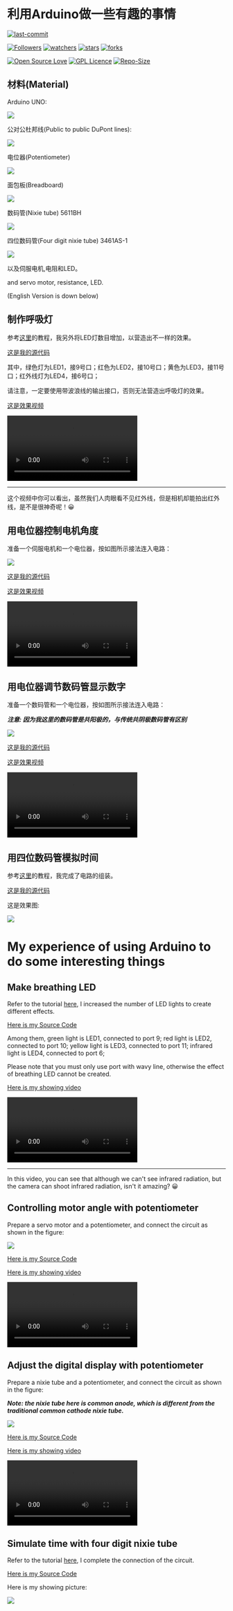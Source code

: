 # 利用Arduino做一些有趣的事情

[![last-commit](https://img.shields.io/github/last-commit/HollowMan6/Play-with-Arduino)](../../graphs/commit-activity)

[![Followers](https://img.shields.io/github/followers/HollowMan6?style=social)](https://github.com/HollowMan6?tab=followers)
[![watchers](https://img.shields.io/github/watchers/HollowMan6/Play-with-Arduino?style=social)](../../watchers)
[![stars](https://img.shields.io/github/stars/HollowMan6/Play-with-Arduino?style=social)](../../stargazers)
[![forks](https://img.shields.io/github/forks/HollowMan6/Play-with-Arduino?style=social)](../../network/members)

[![Open Source Love](https://badges.frapsoft.com/os/v1/open-source.svg?v=103)](https://hollowman6.github.io/fund.html)
[![GPL Licence](https://badges.frapsoft.com/os/gpl/gpl.svg?v=103)](https://opensource.org/licenses/GPL-3.0/)
[![Repo-Size](https://img.shields.io/github/repo-size/HollowMan6/Play-with-Arduino.svg)](../../archive/master.zip)

## 材料(Material)

Arduino UNO:

![](pics/Arduino-UNO.jpg)

公对公杜邦线(Public to public DuPont lines):

![](pics/Public-to-public-DuPont-lines.jpg)

电位器(Potentiometer)

![](pics/potentiometer.jpg)

面包板(Breadboard)

![](pics/Breadboard.jpg)

数码管(Nixie tube) 5611BH

![](pics/5611BH.jpg)

四位数码管(Four digit nixie tube) 3461AS-1

![](pics/3461AS-1.jpg)

以及伺服电机,电阻和LED。

and servo motor, resistance, LED.

(English Version is down below)

## 制作呼吸灯

参考[这里](https://www.arduino.cn/thread-75674-1-1.html)的教程，我另外将LED灯数目增加，以营造出不一样的效果。

[这是我的源代码](LED-breathing-lamp.ino)

其中，绿色灯为LED1，接9号口；红色为LED2，接10号口；黄色为LED3，接11号口；红外线灯为LED4，接6号口；

请注意，一定要使用带波浪线的输出接口，否则无法营造出呼吸灯的效果。

[这是效果视频](pics/LED-breathing-lamp.mp4)

<video src="pics/LED-breathing-lamp.mp4" controls="controls">当前不支持播放视频，请点击上面链接后查看</video>

---

这个视频中你可以看出，虽然我们人肉眼看不见红外线，但是相机却能拍出红外线，是不是很神奇呢！😀

## 用电位器控制电机角度

准备一个伺服电机和一个电位器，按如图所示接法连入电路：

![](pics/Controlling-motor-angle-with-potentiometer.JPG)

[这是我的源代码](Controlling-motor-angle-with-potentiometer.ino)

[这是效果视频](pics/Controlling-motor-angle-with-potentiometer.mp4)

<video src="pics/Controlling-motor-angle-with-potentiometer.mp4" controls="controls">当前不支持播放视频，请点击上面链接后查看</video>

## 用电位器调节数码管显示数字

准备一个数码管和一个电位器，按如图所示接法连入电路：

***注意: 因为我这里的数码管是共阳极的，与传统共阴极数码管有区别***

![](pics/Adjust-the-digital-display-with-potentiometer.jpg)

[这是我的源代码](Adjust-the-digital-display-with-potentiometer.ino)

[这是效果视频](pics/Adjust-the-digital-display-with-potentiometer.mp4)

<video src="pics/Adjust-the-digital-display-with-potentiometer.mp4" controls="controls">当前不支持播放视频，请点击上面链接后查看</video>

## 用四位数码管模拟时间

参考[这里](pics/https://www.jianshu.com/p/98f6445d3351)的教程，我完成了电路的组装。

[这是我的源代码](Simulate-time-with-four-digit-nixie-tube.ino)

这是效果图:

![](pics/Simulate-time-with-four-digit-nixie-tube.jpg)

# My experience of using Arduino to do some interesting things

## Make breathing LED

Refer to the tutorial [here](https://www.arduino.cn/thread-75674-1-1.html), I increased the number of LED lights to create different effects.

[Here is my Source Code](LED-breathing-lamp.ino)

Among them, green light is LED1, connected to port 9; red light is LED2, connected to port 10; yellow light is LED3, connected to port 11; infrared light is LED4, connected to port 6;

Please note that you must only use port with wavy line, otherwise the effect of breathing LED cannot be created.

[Here is my showing video](pics/LED-breathing-lamp.mp4)

<video src="pics/LED-breathing-lamp.mp4" controls="controls">Can't play video at this time, please click the link above  to watch it.</video>

---

In this video, you can see that although we can't see infrared radiation, but the camera can shoot infrared radiation, isn't it amazing? 😀

## Controlling motor angle with potentiometer

Prepare a servo motor and a potentiometer, and connect the circuit as shown in the figure:

![](pics/Controlling-motor-angle-with-potentiometer.JPG)

[Here is my Source Code](Controlling-motor-angle-with-potentiometer.ino)

[Here is my showing video](pics/Controlling-motor-angle-with-potentiometer.mp4)

<video src="pics/Controlling-motor-angle-with-potentiometer.mp4" controls="controls">Can't play video at this time, please click the link above  to watch it.</video>

## Adjust the digital display with potentiometer

Prepare a nixie tube and a potentiometer, and connect the circuit as shown in the figure:

***Note: the nixie tube here is common anode, which is different from the traditional common cathode nixie tube.***

![](pics/Adjust-the-digital-display-with-potentiometer.jpg)

[Here is my Source Code](Adjust-the-digital-display-with-potentiometer.ino)

[Here is my showing video](pics/Adjust-the-digital-display-with-potentiometer.mp4)

<video src="pics/Adjust-the-digital-display-with-potentiometer.mp4" controls="controls">Can't play video at this time, please click the link above  to watch it.</video>

## Simulate time with four digit nixie tube

Refer to the tutorial [here](https://www.jianshu.com/p/98f6445d3351), I complete the connection of the circuit.

[Here is my Source Code](Simulate-time-with-four-digit-nixie-tube.ino)

Here is my showing picture:

![](pics/Simulate-time-with-four-digit-nixie-tube.jpg)
